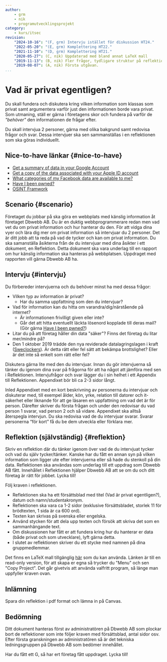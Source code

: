 ```yaml
---
author:
    - grm
    - nik
    - programutvecklingsprojekt
category:
    - kurs/itsec
revision:
    "2024-10-16": "(F, grm) Intervju istället för diskussion HT24."
    "2022-05-20": "(E, grm) Komplettering HT22."
    "2021-11-10": "(D, grm) Komplettering HT21."
    "2020-05-27": (C, nik) Uppdaterad med bland annat LaTeX mall
    "2019-11-13": (B, nik) Fler frågor, tydligare struktur på reflektion.
    "2019-08-07": (A, nik) Första utgåvan.
...
```

Vad är privat egentligen?
===================================

Du skall fundera och diskutera kring vilken information som klassas som privat samt argumentera varför just den informationen borde vara privat. Som utmaning, ställ er gärna i företagens skor och fundera på varför de *"behöver"* den informationen de frågar efter.

Du skall intervjua 2 personer, gärna med olika bakgrund samt redovisa frågor och svar. Dessa intervjuer ska sen sammanställas i en reflektionen som ska göras individuellt.

Nice-to-have länkar {#nice-to-have}
-----------------------

* [Get a summary of data in your Google Account](https://support.google.com/accounts/answer/162744)
* [Get a copy of the data associated with your Apple ID account](https://support.apple.com/en-us/HT208502)
* [What categories of my Facebook data are available to me?](https://www.facebook.com/help/930396167085762)
* [Have I been pwned?](https://haveibeenpwned.com/)
* [OSINT Framwork](https://osintframework.com/)


Scenario {#scenario}
-----------------------

Företaget du jobbar på ska göra en webbplats med känslig information åt företaget Dbwebb AB. Du är en duktig webbprogrammerare redan men vad vet du om privat information och hur hanterar du den. För att vidga dina vyer och lära dig mer om privat information så intervjuar du 2 personer. Det är ditt jobb att ta reda på vad de tycker och kan om privat information. Du ska samanställa åsikterna från de du intervjuar med dina åsikter i ett dokument, en Reflektion. Detta dokument ska vara underlag till en rapport om hur känslig information ska hanteras på webbplatsen. Uppdraget med rapporten vill gärna Dbwebb AB ha.


Intervju {#intervju}
-----------------------

Du förbereder intervjuerna och du behöver minst ha med dessa frågor:

* Vilken typ av information är privat?
  * Har du samma uppfattning som den du intervjuar?
* Vad för information kan du hitta om varandra/dig/närstående på internet?
  * Är informationen frivilligt given eller inte?
  * Går det att hitta eventuellt läckta lösenord kopplade till deras mail? (Gör gärna [Have I been pwned?](https://haveibeenpwned.com/))
* Litar du på att företag håller din data "säker"? Finns det företag du litar mer/mindre på?
* Den 1 oktober 2019 trädde den nya reviderade datalagringslagen i kraft ([Sweclockers](https://www.sweclockers.com/nyhet/28415-regeringen-presenterar-forsta-steg-mot-utokad-dataavlasning)). Är detta rätt eller fel sätt att bekämpa brottslighet? Eller är det inte så enkelt som rätt eller fel?

Diskutera gärna lite med den du intervjuar. Innan du gör intervjuerna så tänker du igenom dina svar på frågorna för att ha något att jämföra med sen i Reflektionen. Intervjufrågor och svar lägger du i sin helhet i ett Appendix till Reflektionen. Appendixet bör bli ca 2-3 sidor långt.

Inled Appendixet med en kort beskrivning av personerna du intervjuar och diskuterar med, till exempel ålder, kön, yrke, relation till datorer och it-säkerhet eller liknande för att ge läsaren en uppfattning om vad det är för person. Därefter skriver du första frågan och under den redovisar du vad person 1 svarar, vad person 2 och så vidare. Appendixet ska alltså återspegla intervjun. Du ska redovisa vad de du intervjuar svarar. Svarar personerna “för kort” få du be dem utveckla eller förklara mer.


Reflektion (självständig) {#reflektion}
-----------------------

Skriv en reflektion där du tänker igenom över vad de du intervjuat tycker och vad du själv tycker/tänker. Kanske har du fått en annan syn på vilken information som ligger ute efter intervjuerna eller så hade du stenkoll på din data. Reflektionen ska användas som underlag till ett uppdrag som Dbwebb AB fått. Innehållet i Reflektionen hjälper Dbwebb AB att se om du och ditt företag är rätt för jobbet. Lycka till!

Följ kraven i reflektionen.

* Reflektionen ska ha ett försättsblad med titel (Vad är privat egentligen?), datum och namn/studentakronym.
* Reflektionen ska vara ca 1-2 sidor (exklusive försättsbladet, storlek 11 för brödtexten, 1 sida är ca 600 ord).
* Texten kan skrivas på svenska eller engelska.
* Använd stycken för att dela upp texten och försök att skriva det som en sammanhängande text.
* Om diskussionen har fått er att fundera kring hur du hanterar er data (både privat och som utvecklare), lyft gärna detta.
* I slutet av reflektionen skriver du ett stycke med namnen på dina gruppmedlemmar.

Det finns en LaTeX mall tillgänglig [här](https://www.overleaf.com/read/qfdtffsgbspf) som du kan använda. Länken är till en read-only version, för att skapa er egna så trycker du "Menu" och sen "Copy Project". Det går givetvis att använda valfritt program, så länge man uppfyller kraven ovan.


<!-- Publicera {#publicera}
-----------------------

Spara din reflektion som `me/kmom02/reflektion.pdf` och kör på!

```bash
# Flytta till kurskatalogen
$ dbwebb publish kmom02
```-->

Inlämning
-----------------------

Spara din reflektion i pdf format och lämna in på Canvas.


Bedömning
-----------------------

Ditt dokument hanteras först av administratören på Dbwebb AB som plockar bort de reflektioner som inte följer kraven med försättsblad, antal sidor osv. Efter första granskningen av administratören så är det tekniska ledningsgruppen på Dbwebb AB som bedömer innehållet.

Har du fått ett G, så har ert företag fått uppdraget. Lycka till!
